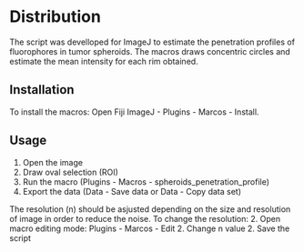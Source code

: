 # Distribution
The script was develloped for ImageJ to estimate the penetration profiles of fluorophores in tumor spheroids. The macros draws concentric circles and estimate the mean intensity for each rim obtained. 

## Installation

To install the macros: Open Fiji ImageJ - Plugins - Marcos - Install.

## Usage
1. Open the image
1. Draw oval selection (ROI)
1. Run the macro (Plugins - Macros - spheroids_penetration_profile)
1. Export the data (Data - Save data or Data - Copy data set)

The resolution (n) should be asjusted depending on the size and resolution of image in order to reduce the noise.
To change the resolution: 
2.  Open macro editing mode: Plugins - Marcos - Edit
2. Change n value
2. Save the script


